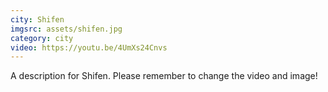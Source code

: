 ```yaml
---
city: Shifen
imgsrc: assets/shifen.jpg
category: city
video: https://youtu.be/4UmXs24Cnvs
---
```

A description for Shifen. Please remember to change the video and image!